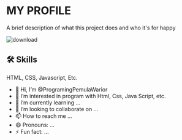 
# MY PROFILE

A brief description of what this project does and who it's for happy

![download](https://github.com/user-attachments/assets/7b46d6cf-0523-4d1b-bb0d-39d8e4cdb0b5)
## 🛠 Skills
HTML, CSS, Javascript, Etc.

- 👋 Hi, I’m @ProgramingPemulaWarior
- 👀 I’m interested in program with Html, Css, Java Script, etc.
- 🌱 I’m currently learning ...
- 💞️ I’m looking to collaborate on ...
- 📫 How to reach me ...
- 😄 Pronouns: ...
- ⚡ Fun fact: ...

<!---
ProgramingPemulaWarior/ProgramingPemulaWarior is a ✨ special ✨ repository because its `README.md` (this file) appears on your GitHub profile.
You can click the Preview link to take a look at your changes.
--->
